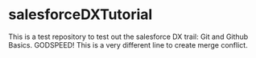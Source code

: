 # salesforceDXTutorial
This is a test repository to test out the salesforce DX trail: Git and Github Basics. GODSPEED!
This is a very different line to create merge conflict.
